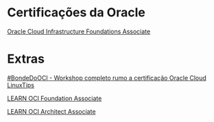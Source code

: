 # Certificações da Oracle

[Oracle Cloud Infrastructure Foundations Associate](https://github.com/weslleycsil/estudos-certificacoes/tree/main/oracle/OCI%20Foundations)

# Extras


[#BondeDoOCI - Workshop completo rumo a certificação Oracle Cloud LinuxTips](https://www.youtube.com/watch?v=jWG3gVf2YWE)

[LEARN OCI Foundation Associate](https://mylearn.oracle.com/learning-path/become-an-oci-foundation-associate/35644/98057)

[LEARN OCI Architect Associate](https://mylearn.oracle.com/learning-path/become-an-oci-architect-associate/35644/98012)